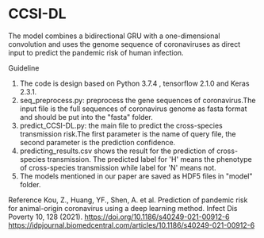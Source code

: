 # CCSI-DL
The model combines a bidirectional GRU with a one-dimensional convolution and uses the genome sequence of coronaviruses as direct input to predict the pandemic risk of human infection.

Guideline
1. The code is design based on Python 3.7.4 , tensorflow 2.1.0 and Keras 2.3.1.
2. seq_preprocess.py: preprocess the gene sequences of coronavirus.The input file is the full sequences of coronavirus genome as fasta format and should be put into the "fasta" folder.
3. predict_CCSI-DL.py: the main file to predict the cross-species transmission risk.The first parameter is the name of query file, the second parameter is the prediction confidence.
4. predicting_results.csv shows the result for the prediction of cross-species transmission. The predicted label for 'H' means the phenotype of cross-species transmission while label for 'N' means not.
5. The models mentioned in our paper are saved as HDF5 files in "model" folder.

Reference
Kou, Z., Huang, YF., Shen, A. et al. Prediction of pandemic risk for animal-origin coronavirus using a deep learning method. Infect Dis Poverty 10, 128 (2021).
https://doi.org/10.1186/s40249-021-00912-6
https://idpjournal.biomedcentral.com/articles/10.1186/s40249-021-00912-6
